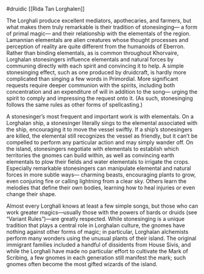  #druidic [[Rida Tan Lorghalen]]

The Lorghali produce excellent mediators, apothecaries, and farmers, but what makes them truly remarkable is their tradition of stonesinging— a form of primal magic— and their relationship with the elementals of the region. Lamannian elementals are alien creatures whose thought processes and perception of reality are quite different from the humanoids of Eberron. Rather than binding elementals, as is common throughout Khorvaire, Lorghalan stonesingers influence elementals and natural forces by communing directly with each spirit and convincing it to help. A simple stonesinging effect, such as one produced by druidcraft, is hardly more complicated than singing a few words in Primordial. More significant requests require deeper communion with the spirits, including both concentration and an expenditure of will in addition to the song— urging the spirit to comply and impressing the request onto it. (As such, stonesinging follows the same rules as other forms of spellcasting.)

A stonesinger’s most frequent and important work is with elementals. On a Lorghalan ship, a stonesinger literally sings to the elemental associated with the ship, encouraging it to move the vessel swiftly. If a ship’s stonesingers are killed, the elemental still recognizes the vessel as friendly, but it can’t be compelled to perform any particular action and may simply wander off. On the island, stonesingers negotiate with elementals to establish which territories the gnomes can build within, as well as convincing earth elementals to plow their fields and water elementals to irrigate the crops. Especially remarkable stonesingers can manipulate elemental and natural forces in more subtle ways— charming beasts, encouraging plants to grow, even conjuring fire or calling lightning from a clear sky. Others learn the melodies that define their own bodies, learning how to heal injuries or even change their shape.

Almost every Lorghali knows at least a few simple songs, but those who can work greater magics—usually those with the powers of bards or druids (see “Variant Rules”)—are greatly respected. While stonesinging is a unique tradition that plays a central role in Lorghalan culture, the gnomes have nothing against other forms of magic; in particular, Lorghalan alchemists perform many wonders using the unusual plants of their island. The original immigrant families included a handful of dissidents from House Sivis, and while the Lorghali have made no particular effort to cultivate the Mark of Scribing, a few gnomes in each generation still manifest the mark; such gnomes often become the most gifted wizards of the island.
